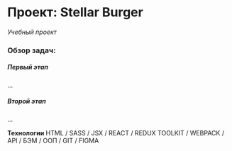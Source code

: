 # Проект: Stellar Burger 
*Учебный проект*

### Обзор задач:
##### Первый этап
…

##### Второй этап
…


**Технологии**
HTML / SASS / JSX / REACT / REDUX TOOLKIT / WEBPACK / API / БЭМ / ООП / GIT / FIGMA
